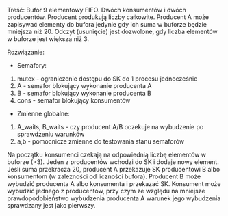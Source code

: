 Treść:
Bufor 9 elementowy FIFO. Dwóch konsumentów i dwóch producentów. Producent produkują liczby całkowite. Producent A może zapisywać elementy do bufora jedynie gdy ich suma w buforze będzie mniejsza niż 20. Odczyt (usunięcie) jest dozwolone, gdy liczba elementów w buforze jest większa niż 3.

Rozwiązanie:
- Semafory:
        
1. mutex - ograniczenie dostępu do SK do 1 procesu jednocześnie
2. A - semafor blokujący wykonanie producenta A
3. B - semafor blokujący wykonanie producenta B
4. cons - semafor blokujący konsumentów

- Zmienne globalne:

1. A_waits, B_waits - czy producent A/B oczekuje na wybudzenie po sprawdzeniu warunków
2. a,b - pomocnicze zmienne do testowania stanu semaforów

Na początku konsumenci czekają na odpowiednią liczbę elementów w buforze (>3). Jeden z producentów wchodzi do SK i dodaje nowy element. Jeśli suma przekracza 20, producent A przekazuje SK producentowi B albo konsumentom (w zależności od liczności bufora). Producent B może wybudzić producenta A albo konsumenta i przekazać SK. Konsument może wybudzić jednego z producentów, przy czym ze względu na mniejsze prawdopodobieństwo wybudzenia producenta A warunek jego wybudzenia sprawdzany jest jako pierwszy.


